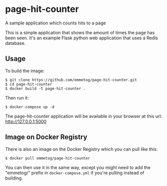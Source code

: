 # page-hit-counter
A sample application which counts hits to a page

This is a simple application that shows the amount of times
the page has been seen. It's an example Flask python web
application that uses a Redis database.

## Usage
To build the image:
```
$ git clone https://github.com/emmetog/page-hit-counter.git
$ cd page-hit-counter
$ docker build -t page-hit-counter .
```
Then run it:
```
$ docker-compose up -d
```
The page-hit-counter application will be available in your browser at this url: http://127.0.0.1:5000

## Image on Docker Registry
There is also an image on the Docker Registry which you can pull like this:
```
$ docker pull emmetog/page-hit-counter
```
You can then use it in the same way, except you might need to add the "emmetog/" prefix in `docker-compose.yml` if you're pulling instead of building.
